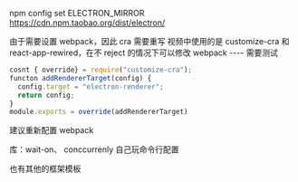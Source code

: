 npm config set ELECTRON_MIRROR https://cdn.npm.taobao.org/dist/electron/

由于需要设置 webpack，因此 cra 需要重写
视频中使用的是 customize-cra 和 react-app-rewired，在不 reject 的情况下可以修改 webpack ---- 需要测试

```javascript
cosnt { override} = require("customize-cra");
functon addRendererTarget(config) {
  config.target = "electron-renderer";
  return config;
}
module.exports = override(addRendererTarget)
```

建议重新配置 webpack

库：wait-on、 conccurrenly 自己玩命令行配置

也有其他的框架模板
